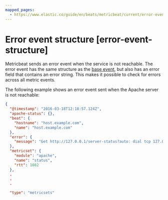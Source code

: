 ```yaml
---
mapped_pages:
  - https://www.elastic.co/guide/en/beats/metricbeat/current/error-event-structure.html
---
```


# Error event structure [error-event-structure]

Metricbeat sends an error event when the service is not reachable. The error event has the same structure as the [base event](/reference/metricbeat/metricbeat-event-structure.md), but also has an error field that contains an error string. This makes it possible to check for errors across all metric events.

The following example shows an error event sent when the Apache server is not reachable:

```json
{
  "@timestamp": "2016-03-18T12:18:57.124Z",
  "apache-status": {},
  "beat": {
    "hostname": "host.example.com",
    "name": "host.example.com"
  },
  "error": {
    "message": "Get http://127.0.0.1/server-status?auto: dial tcp 127.0.0.1:80: getsockopt: connection refused",
  },
  "metricset": {
    "module": "apache",
    "name": "status",
    "rtt": 1082
  },
  .
  .
  .

  "type": "metricsets"
```

